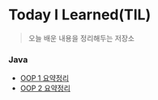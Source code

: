 # Today I Learned(TIL)
>오늘 배운 내용을 정리해두는 저장소
### Java
  - [OOP 1 요약정리](https://github.com/ChaewonHan/TIL/commit/7114665c9a19eb77953700c63945a63f2d60a1ee)
  - [OOP 2 요약정리](https://github.com/ChaewonHan/TIL/blob/main/OOP%202%20%EC%9A%94%EC%95%BD%EC%A0%95%EB%A6%AC.md)
